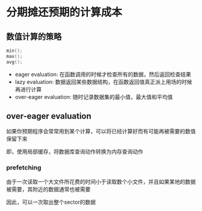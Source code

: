 # 分期摊还预期的计算成本

## 数值计算的策略

```c++
min();
max();
avg();
```

- eager evaluation: 在函数调用的时候才检查所有的数据，然后返回检查结果
- lazy evaluation: 数据返回某些数据结构，在函数返回值真正派上用场的时候再进行计算
- over-eager evaluation: 随时记录数据集的最小值，最大值和平均值

## over-eager evaluation

如果你预期程序会常常用到某个计算，可以将已经计算好而有可能再被需要的数值保留下来

即，使用局部缓存，将数据库查询动作转换为内存查询动作

### prefetching

由于一次读取一个大文件所花费的时间小于读取数个小文件，并且如果某地的数据被需要，其附近的数据通常也被需要

因此，可以一次取出整个sector的数据


